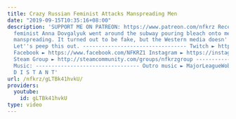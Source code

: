 ```yaml
---
title: Crazy Russian Feminist Attacks Manspreading Men
date: "2019-09-15T10:35:16+08:00"
description: 'SUPPORT ME ON PATREON: https://www.patreon.com/nfkrz Recently a Russian
  feminist Anna Dovgalyuk went around the subway pouring bleach onto men that are
  manspreading. It turned out to be fake, but the Western media doesn''t really care.
  Let''s peep this out. --------------------------------- Twitch ► http://www.twitch.tv/nfkrz
  Facebook ► https://www.facebook.com/NFKRZ1 Instagram ► https://instagram.com/roman_nfkrz/
  Steam Group ► http://steamcommunity.com/groups/nfkrzgroup ---------------------------------
  Music: --------------------------------- Outro music ► MajorLeagueWobs/Holder -
  D I S T A N T'
url: /nfkrz/gLTBk41hvkU/
providers:
  youtube:
    id: gLTBk41hvkU
type: video
---
```

